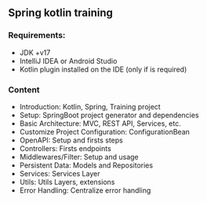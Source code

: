 ## Spring kotlin training

### Requirements:

- JDK +v17
- IntelliJ IDEA or Android Studio
- Kotlin plugin installed on the IDE (only if is required)

### Content

- Introduction: Kotlin, Spring, Training project
- Setup: SpringBoot project generator and dependencies
- Basic Architecture: MVC, REST API, Services, etc.
- Customize Project Configuration: ConfigurationBean
- OpenAPI: Setup and firsts steps
- Controllers: Firsts endpoints
- Middlewares/Filter: Setup and usage 
- Persistent Data: Models and Repositories
- Services: Services Layer
- Utils: Utils Layers, extensions
- Error Handling: Centralize error handling
